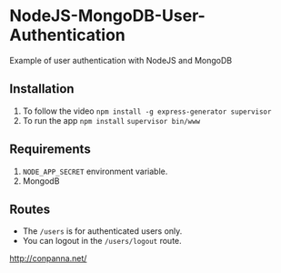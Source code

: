# NodeJS-MongoDB-User-Authentication
Example of user authentication with NodeJS and MongoDB

## Installation
1. To follow the video
````npm install -g express-generator supervisor````
2. To run the app
````npm install````
````supervisor bin/www````

## Requirements
1. ```NODE_APP_SECRET``` environment variable.
2. MongodB

## Routes
* The ````/users```` is for authenticated users only.
* You can logout in the ````/users/logout```` route.

http://conpanna.net/